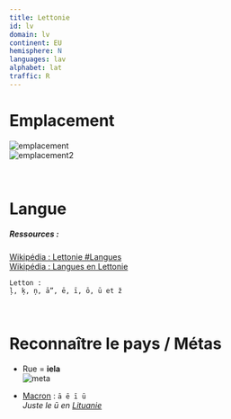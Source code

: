 ```yaml
---
title: Lettonie
id: lv
domain: lv
continent: EU
hemisphere: N
languages: lav
alphabet: lat
traffic: R
---
```


# Emplacement

![emplacement](https://upload.wikimedia.org/wikipedia/commons/thumb/3/32/EU-Latvia.svg/300px-EU-Latvia.svg.png)  
![emplacement2](https://upload.wikimedia.org/wikipedia/commons/b/b2/Carte_de_Lettonie.png)

<br/>

# Langue

##### Ressources :

[Wikipédia : Lettonie #Langues](https://fr.wikipedia.org/wiki/Lettonie#Langues)  
[Wikipédia : Langues en Lettonie](https://fr.wikipedia.org/wiki/Langues_en_Lettonie)

```
Letton : 
ļ, ķ, ņ, ā”, ē, ī, ō, ū et ž 
```

<br/>

# Reconnaître le pays / Métas

- Rue = **iela**  
  ![meta](/images/lv_geoguessr.png)
  

- [Macron](https://fr.wikipedia.org/wiki/Macron_(diacritique)) : `ā ē ī ū`  
  *Juste le ū en [Lituanie](/flag/lt)*

